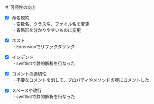 ＃ 可読性の向上

- [x] 命名規約<br>
・変数名、クラス名、ファイル名を変更<br>
・省略形を分かりやすいものに変更<br>
- [x] ネスト<br>
・Extensionでリファクタリング<br>
- [x] インデント<br>
・swiftlintで静的解析を行なった<br>
- [x] コメントの適切性<br>
・不要なコメントを消して、プロパティやメソッドの塊にコメントした<br>
- [x] スペースや改行<br>
・swiftlintで静的解析を行なった<br>

